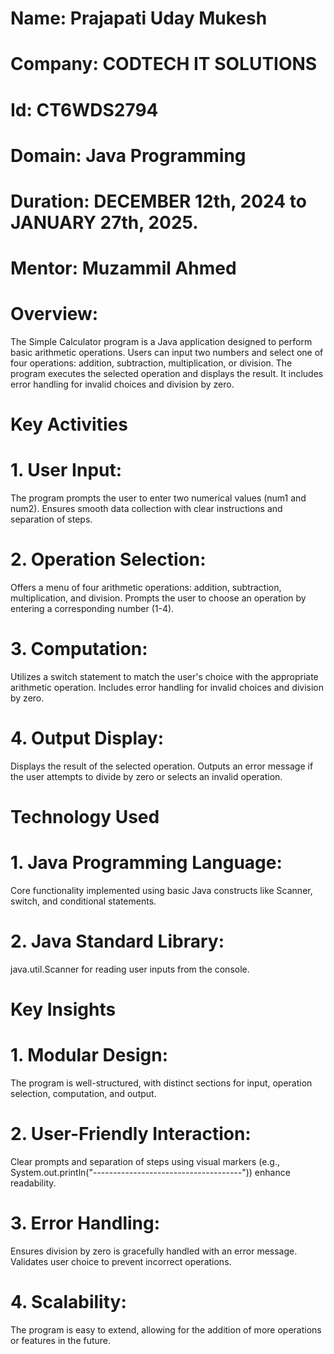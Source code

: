 # Name: Prajapati Uday Mukesh
# Company: CODTECH IT SOLUTIONS 
# Id: CT6WDS2794
# Domain: Java Programming
# Duration: DECEMBER 12th, 2024 to JANUARY 27th, 2025.
# Mentor: Muzammil Ahmed

# Overview: 
The Simple Calculator program is a Java application designed to perform basic arithmetic operations. Users can input two numbers and select one of four operations: addition, subtraction, multiplication, or division. The program executes the selected operation and displays the result. It includes error handling for invalid choices and division by zero.

# Key Activities
# 1. User Input:
The program prompts the user to enter two numerical values (num1 and num2).
Ensures smooth data collection with clear instructions and separation of steps.

# 2. Operation Selection:
Offers a menu of four arithmetic operations: addition, subtraction, multiplication, and division.
Prompts the user to choose an operation by entering a corresponding number (1-4).

# 3. Computation:
Utilizes a switch statement to match the user's choice with the appropriate arithmetic operation.
Includes error handling for invalid choices and division by zero.

# 4. Output Display:
Displays the result of the selected operation.
Outputs an error message if the user attempts to divide by zero or selects an invalid operation.

# Technology Used
# 1. Java Programming Language: 
Core functionality implemented using basic Java constructs like Scanner, switch, and conditional statements.

# 2. Java Standard Library:
java.util.Scanner for reading user inputs from the console.

# Key Insights
# 1. Modular Design:
The program is well-structured, with distinct sections for input, operation selection, computation, and output.

# 2. User-Friendly Interaction:
Clear prompts and separation of steps using visual markers (e.g., System.out.println("-------------------------------------")) enhance readability.

# 3. Error Handling:
Ensures division by zero is gracefully handled with an error message.
Validates user choice to prevent incorrect operations.

# 4. Scalability:
The program is easy to extend, allowing for the addition of more operations or features in the future.
